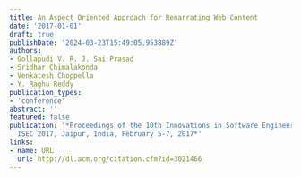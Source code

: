 ```yaml
---
title: An Aspect Oriented Approach for Renarrating Web Content
date: '2017-01-01'
draft: true
publishDate: '2024-03-23T15:49:05.953889Z'
authors:
- Gollapudi V. R. J. Sai Prasad
- Sridhar Chimalakonda
- Venkatesh Choppella
- Y. Raghu Reddy
publication_types:
- 'conference'
abstract: ''
featured: false
publication: '*Proceedings of the 10th Innovations in Software Engineering Conference,
  ISEC 2017, Jaipur, India, February 5-7, 2017*'
links:
- name: URL
  url: http://dl.acm.org/citation.cfm?id=3021466
---
```



